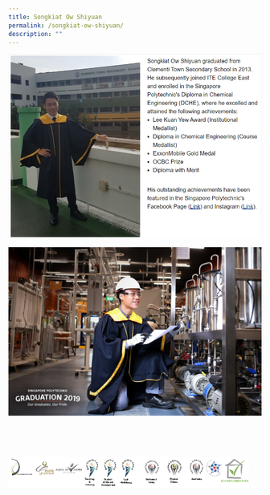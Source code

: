 ```yaml
---
title: Songkiat Ow Shiyuan
permalink: /songkiat-ow-shiyuan/
description: ""
---
```

![](/images/Outstanding%20Clementeens/A8.png)

![](/images/Outstanding%20Clementeens/A9.jpg)

<br><br><br>
<style>  
img {  
  display: block;  
  margin-left: auto;  
  margin-right: auto;  
}  
</style>  
<img src="/images/banner_awards_.png" alt="banner awards" style="width:95%;">